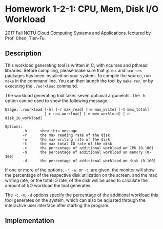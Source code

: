 # Homework 1-2-1: CPU, Mem, Disk I/O Workload

2017 Fall NCTU Cloud Computing Systems and Applications, lectured by Prof. Chen,
Tien-Fu.

## Description

This workload generating tool is written in C, with ncurses and pthread
libraries. Before compiling, please make sure that `glibc` and `ncurses`
packages has been installed on your system. To compile the source, run `make` in
the command line. You can then launch the tool by `make run`, or by executing
the `./workload` command.

The workload generating tool takes seven optional arguments. The `-h` option can
be used to show the following message:

```
Usage: ./workload [-h] [-r max_read] [-w max_write] [-t max_total]
                  [-c cpu_workload] [-m mem_workload] [-d disk_IO_workload]

Options:
        -h      show this message
        -r      the max reading rate of the disk
        -w      the max writing rate of the disk
        -t      the max total IO rate of the disk
        -c      the percentage of additional workload on CPU (0-100)
        -m      the percentage of additional workload on memory (0-100)
        -d      the percentage of additional workload on disk (0-100)
```

If one or more of the options, `-r`, `-w`, or `-t`, are given, the monitor will
show the percentage of the respective disk utilization on the screen, and the
max writing rate, or the total IO rate, of the disk will be used to calculate
the amount of I/O workload the tool generates.

The `-c`, `-m`, `-d` options specify the percentage of the additional workload
this tool generates on the system, which can also be adjusted through the
interactive user interface after starting the program.

## Implementation

